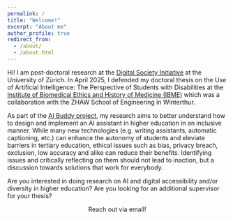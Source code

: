 ```yaml
---
permalink: /
title: "Welcome!"
excerpt: "About me"
author_profile: true
redirect_from: 
  - /about/
  - /about.html
---
```


Hi! I am post-doctoral research at the [Digital Society Initiative](https://www.dsi.uzh.ch/en.html) at the University of Zürich. In April 2025, I defended my doctoral thesis on the Use of Artificial Intelligence: The Perspective of Students with Disabilities at the [Institute of Biomedical Ethics and History of Medicine (IBME)](https://www.ibme.uzh.ch/en.html) which was a collaboration with the ZHAW School of Engineering in Winterthur. 

As part of the [AI Buddy project](https://www.ai-buddy.uzh.ch/en.html), my research aims to better understand how to design and implement an AI assistant in higher education in an inclusive manner. While many new technologies (e.g. writing assistants, automatic captioning, etc.) can enhance the autonomy of students and eleviate barriers in tertiary education, ethical issues such as bias, privacy breach, exclusion, low accuracy and alike can reduce their benefits. Identifying issues and critically reflecting on them should not lead to inaction, but a discussion towards solutions that work for everybody. 

Are you interested in doing research on AI and digital accessibility and/or diversity in higher education? Are you looking for an additional supervisor for your thesis? 
<div style="text-align: center;">
<a href="mailto:oriane.pierres@dsi.uzh.ch" class="btn" style="text-decoration:none;">Reach out via email!</a>
</div>



